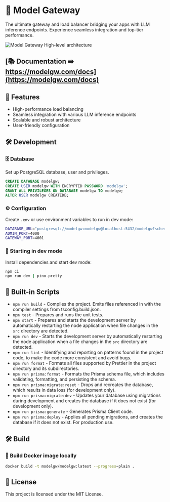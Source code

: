 # 🚀 Model Gateway

The ultimate gateway and load balancer bridging your apps with LLM inference endpoints. Experience seamless integration and top-tier performance.

![Model Gateway High-level architecture](https://modelgw.com/docs/img/diagram/hl-component.svg)

## [📚 Documentation ➡️ https://modelgw.com/docs](https://modelgw.com/docs)

## 🌟 Features

- High-performance load balancing
- Seamless integration with various LLM inference endpoints
- Scalable and robust architecture
- User-friendly configuration

## 🛠️ Development

### 🗄️ Database

Set up PostgreSQL database, user and privileges.

```sql
CREATE DATABASE modelgw;
CREATE USER modelgw WITH ENCRYPTED PASSWORD 'modelgw';
GRANT ALL PRIVILEGES ON DATABASE modelgw TO modelgw;
ALTER USER modelgw CREATEDB;
```

### ⚙️ Configuration

Create `.env` or use environment variables to run in dev mode:

```sh
DATABASE_URL="postgresql://modelgw:modelgw@localhost:5432/modelgw?schema=public"
ADMIN_PORT=4000
GATEWAY_PORT=4001
```

### 🚀 Starting in dev mode

Install dependencies and start dev mode:

```sh
npm ci
npm run dev | pino-pretty
```

## 🧰 Built-in Scripts

- `npm run build` - Compiles the project. Emits files referenced in with the compiler settings from tsconfig.build.json.
- `npm test` - Prepares and runs the unit tests.
- `npm start` - Prepares and starts the development server by automatically restarting the node application when file changes in the `src` directory are detected.
- `npm run dev` - Starts the development server by automatically restarting the node application when a file changes in the `src` directory are detected.
- `npm run lint` - Identifying and reporting on patterns found in the project code, to make the code more consistent and avoid bugs.
- `npm run format` - Formats all files supported by Prettier in the project directory and its subdirectories.
- `npm run prisma:format` - Formats the Prisma schema file, which includes validating, formatting, and persisting the schema.
- `npm run prisma:migrate:reset` - Drops and recreates the database, which results in data loss (for development only).
- `npm run prisma:migrate:dev` - Updates your database using migrations during development and creates the database if it does not exist (for development only).
- `npm run prisma:generate` - Generates Prisma Client code.
- `npm run prisma:deploy` - Applies all pending migrations, and creates the database if it does not exist. For production use.

## 🛠️ Build

### 🐳 Build Docker image locally

```sh
docker build -t modelgw/modelgw:latest --progress=plain .
```

## 📜 License

This project is licensed under the MIT License.
